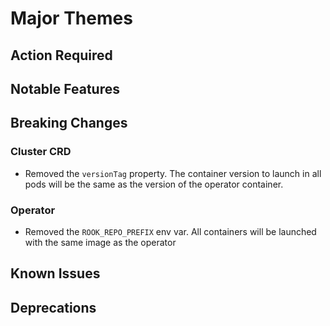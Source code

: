 # Major Themes

## Action Required

## Notable Features

## Breaking Changes

### Cluster CRD
- Removed the `versionTag` property. The container version to launch in all pods will be the same as the version of the operator container. 

### Operator
- Removed the `ROOK_REPO_PREFIX` env var. All containers will be launched with the same image as the operator

## Known Issues

## Deprecations
